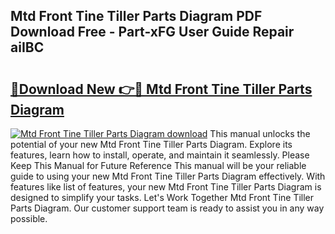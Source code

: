 ## Mtd Front Tine Tiller Parts Diagram PDF Download Free - Part-xFG User Guide Repair aiIBC

# <h2><a href="http://dfkh2f.blite.top/?on=Mtd+Front+Tine+Tiller+Parts+Diagram">🔗Download New 👉🔴 Mtd Front Tine Tiller Parts Diagram</a></h2>

[![Mtd Front Tine Tiller Parts Diagram download](https://i.imgur.com/lujVjoI.png)](http://dfkh2f.blite.top/?on=Mtd+Front+Tine+Tiller+Parts+Diagram)
This manual unlocks the potential of your new Mtd Front Tine Tiller Parts Diagram. Explore its features, learn how to install, operate, and maintain it seamlessly. Please Keep This Manual for Future Reference This manual will be your reliable guide to using your new Mtd Front Tine Tiller Parts Diagram effectively. With features like list of features, your new Mtd Front Tine Tiller Parts Diagram is designed to simplify your tasks. Let's Work Together Mtd Front Tine Tiller Parts Diagram. Our customer support team is ready to assist you in any way possible.
